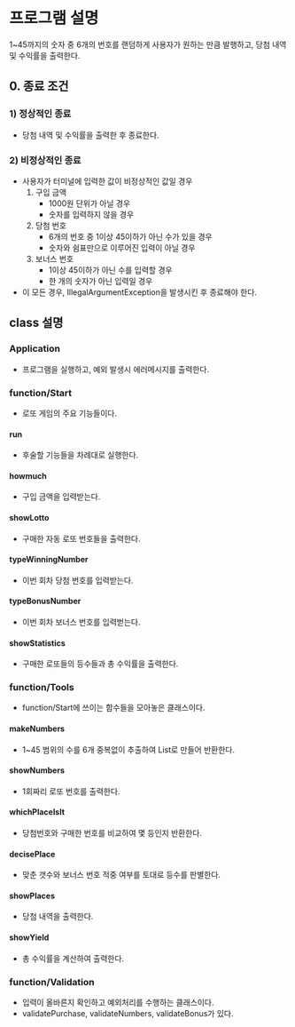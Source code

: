 # 프로그램 설명
1~45까지의 숫자 중 6개의 번호를 랜덤하게 사용자가 원하는 만큼 발행하고, 당첨 내역 및 수익률을 출력한다.

## 0. 종료 조건
### 1) 정상적인 종료
- 당첨 내역 및 수익률을 출력한 후 종료한다.

### 2) 비정상적인 종료
- 사용자가 터미널에 입력한 값이 비정상적인 값일 경우
    1. 구입 금액
       - 1000원 단위가 아닐 경우
       - 숫자를 입력하지 않을 경우
    2. 당첨 번호
       - 6개의 번호 중 1이상 45이하가 아닌 수가 있을 경우
       - 숫자와 쉼표만으로 이루어진 입력이 아닐 경우
    3. 보너스 번호
       - 1이상 45이하가 아닌 수를 입력할 경우
       - 한 개의 숫자가 아닌 입력일 경우
- 이 모든 경우, IllegalArgumentException을 발생시킨 후 종료해야 한다.
## class 설명

### Application
- 프로그램을 실행하고, 예외 발생시 에러메시지를 출력한다.

### function/Start
- 로또 게임의 주요 기능들이다.
#### run
- 후술할 기능들을 차례대로 실행한다.
#### howmuch
- 구입 금액을 입력받는다.
#### showLotto
- 구매한 자동 로또 번호들을 출력한다.
#### typeWinningNumber
- 이번 회차 당첨 번호를 입력받는다.
#### typeBonusNumber
- 이번 회차 보너스 번호를 입력벋는다.
#### showStatistics
- 구매한 로또들의 등수들과 총 수익률을 출력한다.

### function/Tools
- function/Start에 쓰이는 함수들을 모아놓은 클래스이다.
#### makeNumbers
- 1~45 범위의 수를 6개 중복없이 추출하여 List로 만들어 반환한다.
#### showNumbers
- 1회짜리 로또 번호를 출력한다.
#### whichPlaceIsIt
- 당첨번호와 구매한 번호를 비교하여 몇 등인지 반환한다.
#### decisePlace
- 맞춘 갯수와 보너스 번호 적중 여부를 토대로 등수를 판별한다.
#### showPlaces
- 당첨 내역을 출력한다.
#### showYield
- 총 수익률을 계산하여 출력한다.
### function/Validation
- 입력이 올바른지 확인하고 예외처리를 수행하는 클래스이다.
- validatePurchase, validateNumbers, validateBonus가 있다.